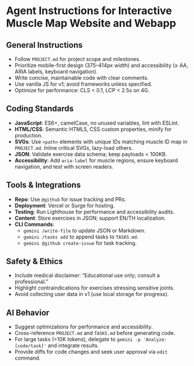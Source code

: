 # Agent Instructions for Interactive Muscle Map Website and Webapp

## General Instructions
- Follow `PROJECT.md` for project scope and milestones.
- Prioritize mobile-first design (375–414px width) and accessibility (≥ AA, ARIA labels, keyboard navigation).
- Write concise, maintainable code with clear comments.
- Use vanilla JS for v1; avoid frameworks unless specified.
- Optimize for performance: CLS < 0.1, LCP < 2.5s on 4G.

## Coding Standards
- **JavaScript**: ES6+, camelCase, no unused variables, lint with ESLint.
- **HTML/CSS**: Semantic HTML5, CSS custom properties, minify for production.
- **SVGs**: Use `<path>` elements with unique IDs matching muscle ID map in `PROJECT.md`. Inline critical SVGs, lazy-load others.
- **JSON**: Validate exercise data schema; keep payloads < 100KB.
- **Accessibility**: Add `aria-label` for muscle regions, ensure keyboard navigation, and test with screen readers.

## Tools & Integrations
- **Repo**: Use `@github` for issue tracking and PRs.
- **Deployment**: Vercel or Surge for hosting.
- **Testing**: Run Lighthouse for performance and accessibility audits.
- **Content**: Store exercises in JSON; support EN/TH localization.
- **CLI Commands**:
  - `gemini /write-file` to update JSON or Markdown.
  - `gemini /tasks add` to append tasks to `TASKS.md`.
  - `gemini @github create-issue` for task tracking.

## Safety & Ethics
- Include medical disclaimer: “Educational use only; consult a professional.”
- Highlight contraindications for exercises stressing sensitive joints.
- Avoid collecting user data in v1 (use local storage for progress).

## AI Behavior
- Suggest optimizations for performance and accessibility.
- Cross-reference `PROJECT.md` and `TASKS.md` before generating code.
- For large tasks (>10K tokens), delegate to `gemini -p 'Analyze: [code/task]'` and integrate results.
- Provide diffs for code changes and seek user approval via `edit` command.
